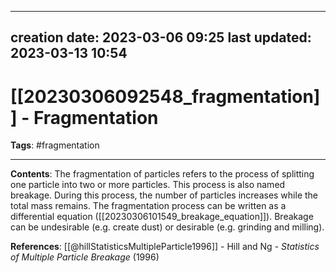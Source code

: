 
---
creation date: 2023-03-06 09:25
last updated: 2023-03-13 10:54
---
# [[20230306092548_fragmentation]] - Fragmentation

__Tags__: #fragmentation

---
__Contents__: The fragmentation of particles refers to the process of splitting one particle into two or more particles. This process is also named breakage. During this process, the number of particles increases while the total mass remains.
The fragmentation process can be written as a differential equation ([[20230306101549_breakage_equation]]).
Breakage can be undesirable (e.g. create dust) or desirable (e.g. grinding and milling).

__References__:
[[@hillStatisticsMultipleParticle1996]] - Hill and Ng - _Statistics of Multiple Particle Breakage_ (1996)

